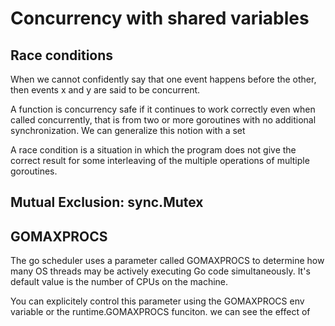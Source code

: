 # Concurrency with shared variables

## Race conditions

When we cannot confidently say that one event happens before the other, then events
x and y are said to be concurrent.

A function is concurrency safe if it continues to work correctly even when called
concurrently, that is from two or more goroutines with no additional synchronization.
We can generalize this notion with a set

A race condition is a situation in which the program does not give the correct result
for some interleaving of the multiple operations of multiple goroutines.


## Mutual Exclusion: sync.Mutex



## GOMAXPROCS

The go scheduler uses a parameter called GOMAXPROCS to determine how many
OS threads may be actively executing Go code simultaneously. It's default value
is the number of CPUs on the machine.

You can explicitely control this parameter using the GOMAXPROCS env variable
or the runtime.GOMAXPROCS funciton. we can see the effect of
